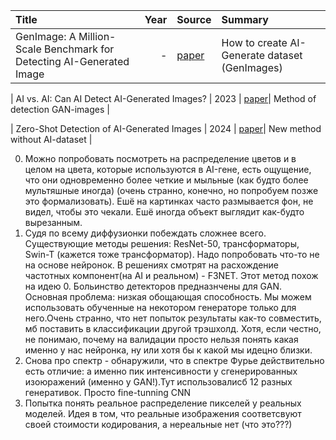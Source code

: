 | Title                                                                  | Year | Source                                                                                                           | Summary |
| :--------------------------------------------------------------------- | ---: | :--------------------------------------------------------------------------------------------------------------- | :---------- |
| GenImage: A Million-Scale Benchmark for Detecting AI-Generated Image                    | - | [paper]([https://ieeexplore.ieee.org/abstract/document/9075201/authors#authors](https://proceedings.neurips.cc/paper_files/paper/2023/file/f4d4a021f9051a6c18183b059117e8b5-Paper-Datasets_and_Benchmarks.pdf))| How to create AI-Generate dataset (GenImages)         |

| AI vs. AI: Can AI Detect AI-Generated Images?                     | 2023 | [paper](https://www.mdpi.com/2313-433X/9/10/199)| Method of detection GAN-images        |

| Zero-Shot Detection of AI-Generated Images                     | 2024 | [paper](https://www.mdpi.com/2313-433X/9/10/199](https://arxiv.org/pdf/2409.15875))| New method without AI-dataset     |


0) Можно попробовать посмотреть на распределение цветов и в целом на цвета, которые используются в AI-гене, есть ощущение, что они одновременно более четкие и мыльные (как будто более мультяшные иногда) (очень странно, конечно, но попробуем позже это формализовать). Ешё на картинках часто размывается фон, не видел, чтобы это чекали. Ешё иногда объект выглядит как-будто вырезанным.
1) Судя по всему диффузионки побеждать сложнее всего. Существующие методы решения: ResNet-50, трансформаторы, Swin-T (кажется тоже трансформатор). Надо попробовать что-то не на основе нейронок. В решениях смотрят на расхождение частотных компонент(на AI и реальном) - F3NET. Этот метод похож на идею 0. Больинство детекторов предназнчены для GAN. Основная проблема: низкая обощающая способность. Мы можем использовать обученные на некотором генераторе только для него.Очень странно, что нет попыток результаты как-то совместить, мб поставить в классификации другой трэшхолд. Хотя, если честно, не понимаю, почему на валидации просто нельзя понять какая именно у нас нейронка, ну или хотя бы к какой мы идецно близки.
2) Снова про спектр - обнаружили, что в спектре Фурье действительно есть отличие: а именно пик интенсивности у сгенерированных изоюражений (именно у GAN!).Тут использовалисб 12 разных генеративок. Просто fine-tunning СNN
3) Попытка понять реальное распределение пикселей у реальных моделей. Идея в том, что реальные изображения соответсвуют своей стоимости кодирования, а нереальные нет (что это???)
